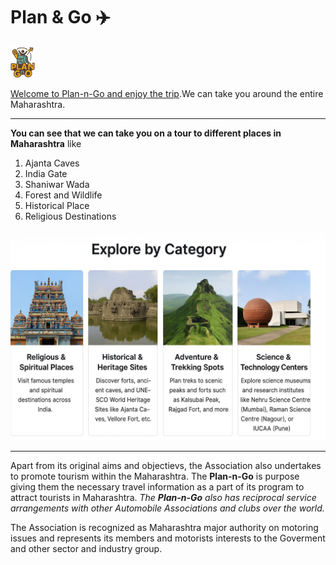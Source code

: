 # Plan & Go ✈️

<img src="./image/logo-1.png" height="50"></img>

<u>Welcome to Plan-n-Go and enjoy the trip</u>.We can take you around the entire Maharashtra.

---
<b>You can see that we can take you on a tour to different places in Maharashtra</b> like

1. Ajanta Caves
2. India Gate
3. Shaniwar Wada
4. Forest and Wildlife
5. Historical Place
6. Religious Destinations

![Explore by Category](./image/places.jpg)

---
Apart from its original aims and objectievs, the Association also undertakes to promote tourism within the Maharashtra.
The <b>Plan-n-Go</b> is purpose giving them the necessary travel information as a part of its program to attract tourists in Maharashtra.
<i>The <b>Plan-n-Go</b> also has reciprocal service arrangements with other Automobile Associations and clubs over the world.</i>

The Association is recognized as Maharashtra major authority on motoring issues and represents its members and motorists interests to the Goverment and other sector and industry group.


